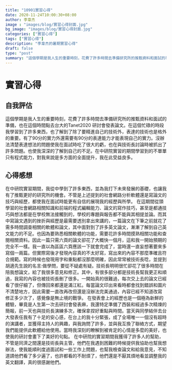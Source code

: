 ```yaml
---
title: "10901實習心得"
date: 2020-11-24T10:00:30+08:00
author: 李韋杰
image : "images/blog/實習心得封面.jpg"
bg_image: "images/blog/實習心得封面.jpg"
categories: ["實習心得"]
tags: ["實習心得"]
description: "李韋杰的暑期實習心得"
draft: false
type: "post"
summary: "這個學期是我人生的重要時刻，花費了許多時間去準備研究所的推甄資料和面試的準備，也在這個時間點去台大的Tanet2020 研討會發表論文。..." 
---
```

# **實習心得** #
## 自我評估 ##
這個學期是我人生的重要時刻，花費了許多時間去準備研究所的推甄資料和面試的準備，也在這個時間點去台大的Tanet2020 研討會發表論文。在這個忙碌的時段我學習到了許多東西，也了解到了除了要精進自己的技術外，表達的技術也是格外的重要。有了90分的實力外還需要有90分的表達能力才能表現自己的實力。沒辦法清楚表達想法的問題使我在面試時吃了很大的虧，也在與技術長討論時被抓出了許多問題。也使我深深的了解到自己的不足。在中研院實習的期間學習到的不單單只有程式能力，對我來說是多方面的全面提升，我在此受益良多。

## 心得感想 ##
在中研院實習期間，我從中學到了許多東西，並為我打下未來發展的基礎，也讓我有了推甄更好的研究所的機會。不管是上述提到的社會網路分析軟體還是寫論文的技巧與經歷，都使我在面試時能更有自信的展現我的經歷與所學。
在這期間從頭學習的社會網路相關知識和前端的程式編輯能力、論文的寫作技巧，甚至是都通技巧與想法都是在學校無法接觸到的，學校的專題與報告都不能與其相提並論。而其中寫論文遇到的挫折與經歷是最需要透別拿出來講的，一篇論文在下筆之前就花了需多時間調查相關的軟體和論文，其中面對到了許多英文論文，漸漸了解到自己英文能力的不足。也因為要熟悉相關軟體的功能，需要花許多時間摸熟相關功能和查閱相關資料。因此一篇只需六頁的論文卻花了大概快一個月，這和我一開始預期的完全不一樣。我一直以為區區六頁應該一下就會完成了，當時還一直妄想著要來多寫個一兩篇。但實際寫後才發現內容真的不太好寫，寫出來的內容不那麼準確且符合規範。寫的時候也發現用字和重點都沒那麼明確，因此常常被技術長唸，並提到胡適先生說的名言:做學問，要從不疑處有疑。技術長明明很忙卻花了很多時間在陪我想論文，給了我很多意見和修正。其中，有很多部分都是技術長幫我更正和順過，我寫的內容也被技術長刪了很多。一開始真的很難過，每次交上去的論文已經看了很仔細了，但傳回來都還是滿江紅。每當論文印出來看時都會找到錯誤和圖片不清楚地方，因此需要一直改再改但還是沒辦法完美通過，內容已經不知道改寫 修正多少次了，感覺像是無止境的戰爭。
在發表會上的經歷也是一個極為新鮮的體驗，畢竟是人生第一次去研討會發表麻，我還特定準備了西裝和經過多次精煉的簡報，前一天也與技術長演練多次，確保拿捏好重點與時間。當天與同學結伴去台大發表任我有了十足的安心感，在台上的我十分緊張，成了全場唯一一個沒有超時的演講者，並獲得主持人的興趣，與我詢問了許多，並與我互換了聯絡方式，期望我們能提供此軟體給他使用。當時我深刻的瞭解到被肯定的心情是多麼的美好，也使我的研討會畫下了美好的句點。
在中研院的實習期間我獲得了許多人的幫助，不管是同濟之間還是技術長與主管，他們在我遇到困難的時候提供我協助也幫我想辦法，使我能順利度過面試和一些工作上問題，也幫我檢查論文和給我意見，不知道請他們看了多少遍了，也許都看的不耐煩了，他們還是不厭其煩地看並調整我的英文翻譯，真的很感謝他們。

